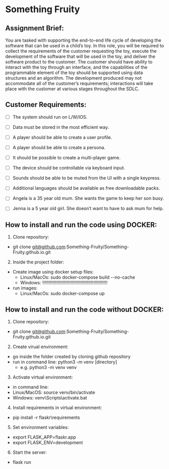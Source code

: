 # Something Fruity

## Assignment Brief:  
You are tasked with supporting the end-to-end life cycle of developing the software that can be used in a child’s toy. In this role, you will be required to collect the requirements of the customer requesting the toy, execute the development of the software that will be used in the toy, and deliver the software product to the customer. 
The customer should have ability to interact with the toy through an interface, and the capabilities of the programmable element of the toy should be supported using data structures and an algorithm. The development produced may not accommodate all of the customer’s requirements; interactions will take place with the customer at various stages throughout the SDLC. 

## Customer Requirements:  
- [ ] The system should run on L/W/IOS.  
- [ ] Data must be stored in the most efficient way.

- [ ] A player should be able to create a user profile.  
- [ ] A player should be able to create a persona.   
- [ ] It should be possible to create a multi-player game.

- [ ] The device should be controllable via keyboard input.  
- [ ] Sounds should be able to be muted from the UI with a single keypress.  
- [ ] Additional languages should be available as free downloadable packs.

- [ ] Angela is a 35 year old mum. She wants the game to keep her son busy.  
- [ ] Jenna is a 5 year old girl. She doesn’t want to have to ask mum for help.

## How to install and run the code using DOCKER:

1. Clone repository:
 - git clone git@github.com:Something-Fruity/Something-Fruity.github.io.git
2. Inside the project folder:
 - Create image using docker setup files:
   - Linux/MacOs: sudo docker-compose build --no-cache
   - Windows: !!!!!!!!!!!!!!!!!!!!!!!!!!!!!!!!!!!!!!!!!!!!!!!!!!!
 - run images: 
   - Linux/MacOs: sudo docker-compose up
<!---  - Linux/MacOs: sudo docker run -p 5000:5000 something-fruitygithubio_flask-app -->


## How to install and run the code without DOCKER:

1. Clone repository:
 - git clone git@github.com:Something-Fruity/Something-Fruity.github.io.git
2. Create virual environment:
 - go inside the folder created by cloning github repository
 - run in command line: python3 -m venv [directory]
   - e.g. python3 -m venv venv
3. Activate virtual environment:
 - in command line: 
  - Linux/MacOS: source venv/bin/activate
  - Windows: venv\Scripts\activate.bat
4. Install requirements in virtual environment:
 - pip install -r flaskr\requirements
5. Set environment variables:
 - export FLASK_APP=flaskr.app
 - export FLASK_ENV=development
6. Start the server:
 - flask run

